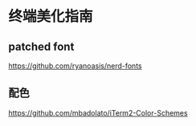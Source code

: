 # 终端美化指南

## patched font

https://github.com/ryanoasis/nerd-fonts

## 配色

https://github.com/mbadolato/iTerm2-Color-Schemes